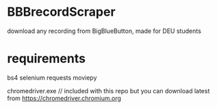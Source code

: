 # BBBrecordScraper
download any recording from BigBlueButton, made for DEU students


# requirements
  bs4
  selenium
  requests
  moviepy
  
  chromedriver.exe    // included with this repo but you can download latest from  https://chromedriver.chromium.org

